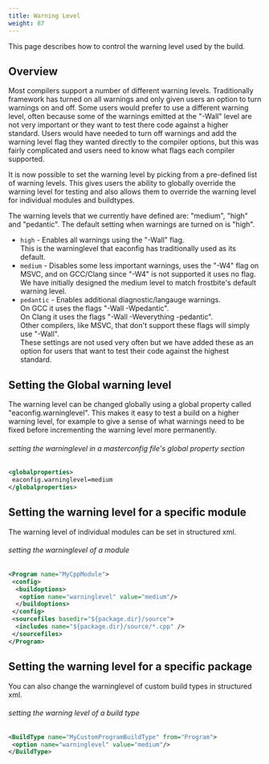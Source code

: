 ```yaml
---
title: Warning Level
weight: 87
---
```


This page describes how to control the warning level used by the build.

<a name="overview"></a>
## Overview ##

Most compilers support a number of different warning levels.
Traditionally framework has turned on all warnings and only given users an option to turn warnings on and off.
Some users would prefer to use a different warning level, often because some of the warnings emitted at the &quot;-Wall&quot; level are not very important or they want to test there code against a higher standard.
Users would have needed to turn off warnings and add the warning level flag they wanted directly to the compiler options, but this was fairly complicated and users need to know what flags each compiler supported.

It is now possible to set the warning level by picking from a pre-defined list of warning levels.
This gives users the ability to globally override the warning level for testing and also allows them to override the warning level for individual modules and buildtypes.

The warning levels that we currently have defined are: &quot;medium&quot;, &quot;high&quot; and &quot;pedantic&quot;. The default setting when warnings are turned on is &quot;high&quot;.

 - `high` - Enables all warnings using the &quot;-Wall&quot; flag.<br>This is the warninglevel that eaconfig has traditionally used as its default.
 - `medium` - Disables some less important warnings, uses the &quot;-W4&quot; flag on MSVC, and on GCC/Clang since &quot;-W4&quot; is not supported it uses no flag.<br>We have initially designed the medium level to match frostbite&#39;s default warning level.
 - `pedantic` - Enables additional diagnostic/langauge warnings.<br>On GCC it uses the flags &quot;-Wall -Wpedantic&quot;.<br>On Clang it uses the flags &quot;-Wall -Weverything -pedantic&quot;.<br>Other compilers, like MSVC, that don&#39;t support these flags will simply use &quot;-Wall&quot;.<br>These settings are not used very often but we have added these as an option for users that want to test their code against the highest standard.

<a name="global"></a>
## Setting the Global warning level ##

The warning level can be changed globally using a global property called &quot;eaconfig.warninglevel&quot;.
This makes it easy to test a build on a higher warning level, for example to give a sense of what warnings need to be fixed before incrementing the warning level more permanently.

###### setting the warninglevel in a masterconfig file's global property section ######

```xml
<globalproperties>
 eaconfig.warninglevel=medium
</globalproperties>
```
<a name="package"></a>
## Setting the warning level for a specific module ##

The warning level of individual modules can be set in structured xml.

###### setting the warninglevel of a module ######

```xml
<Program name="MyCppModule">
 <config>
  <buildoptions>
   <option name="warninglevel" value="medium"/>
  </buildoptions>
 </config>
 <sourcefiles basedir="${package.dir}/source">
  <includes name="${package.dir}/source/*.cpp" />
 </sourcefiles>
</Program>
```
<a name="package"></a>
## Setting the warning level for a specific package ##

You can also change the warninglevel of custom build types in structured xml.

###### setting the warning level of a build type ######

```xml
<BuildType name="MyCustomProgramBuildType" from="Program">
 <option name="warninglevel" value="medium"/>
</BuildType>
```

